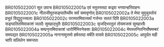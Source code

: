 BR0105022001	सूत उवाच
BR0105022001a	एवं स्तुतस्तदा कद्र्वा भगवान्हरिवाहनः
BR0105022001c	नीलजीमूतसङ्घातैर्व्योम सर्वं समावृणोत्
BR0105022002a	ते मेघा मुमुचुस्तोयं प्रभूतं विद्युदुज्ज्वलाः
BR0105022002c	परस्परमिवात्यर्थं गर्जन्तः सततं दिवि
BR0105022003a	सङ्घातितमिवाकाशं जलदैः सुमहाद्भुतैः
BR0105022003c	सृजद्भिरतुलं तोयमजस्रं सुमहारवैः
BR0105022004a	सम्प्रनृत्तमिवाकाशं धारोर्मिभिरनेकशः
BR0105022004c	मेघस्तनितनिर्घोषमम्बरं समपद्यत
BR0105022005a	नागानामुत्तमो हर्षस्तदा वर्षति वासवे
BR0105022005c	आपूर्यत मही चापि सलिलेन समन्ततः
